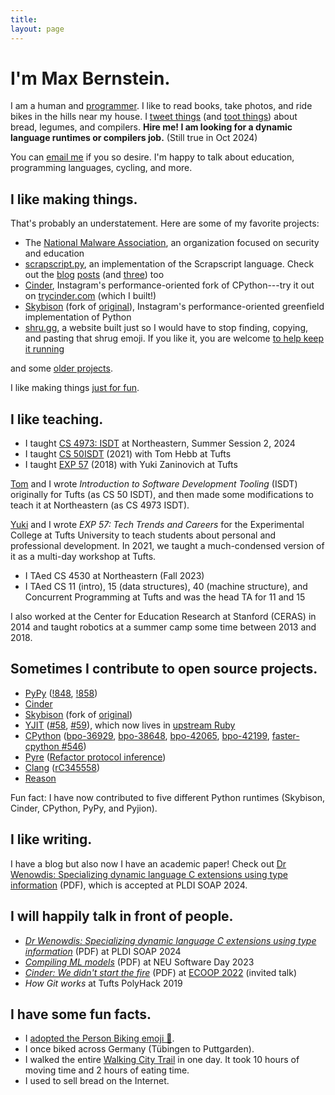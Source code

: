 ```yaml
---
title:
layout: page
---
```


<a rel="me" style="display:none;" href="https://mastodon.social/@tekknolagi">Mastodon</a>

# I'm Max Bernstein.

I am a human and [programmer](https://github.com/tekknolagi). I like to read
books, take photos, and ride bikes in the hills near my house. I [tweet
things](https://twitter.com/tekknolagi) (and [toot
things](https://mastodon.social/@tekknolagi)) about bread, legumes, and
compilers. **Hire me! I am looking for a dynamic language runtimes or compilers
job.** (Still true in Oct 2024)

You can [email me](mailto:contact@bernsteinbear.com) if you so desire. I'm
happy to talk about education, programming languages, cycling, and more.

## I like making things.

That's probably an understatement. Here are some of my favorite projects:

* The [National Malware Association](https://nationalmalware.org/), an
  organization focused on security and education
* [scrapscript.py](https://github.com/tekknolagi/scrapscript), an
  implementation of the Scrapscript language. Check out the [blog](/blog/scrapscript/)
  [posts](/blog/scrapscript-baseline/) (and [three](/blog/scrapscript-tricks/))
  too
* [Cinder](https://github.com/facebookincubator/cinder), Instagram's
  performance-oriented fork of CPython---try it out on
  [trycinder.com](https://trycinder.com) (which I built!)
* [Skybison](https://github.com/tekknolagi/skybison) (fork of
  [original](https://github.com/facebookexperimental/skybison)), Instagram's
  performance-oriented greenfield implementation of Python
* [shru.gg](https://shru.gg), a website built just so I would have to stop
  finding, copying, and pasting that shrug emoji. If you like it, you are
  welcome [to help keep it running](https://github.com/sponsors/tekknolagi)

and some [older projects](/older-projects/).

I like making things [just for fun](https://justforfunnoreally.dev/).

## I like teaching.

* I taught [CS 4973: ISDT](/isdt/) at Northeastern, Summer Session 2,
  2024
* I taught [CS 50ISDT](/isdt/) (2021) with Tom Hebb at Tufts
* I taught [EXP 57](/excollege/) (2018) with Yuki Zaninovich at Tufts

[Tom](https://tchebb.me/) and I wrote *Introduction to Software Development
Tooling* (ISDT) originally for Tufts (as CS 50 ISDT), and then made some
modifications to teach it at Northeastern (as CS 4973 ISDT).

[Yuki](https://yzan424.github.io/) and I wrote *EXP 57: Tech Trends and
Careers* for the Experimental College at Tufts University to teach students
about personal and professional development. In 2021, we taught a
much-condensed version of it as a multi-day workshop at Tufts.

* I TAed CS 4530 at Northeastern (Fall 2023)
* I TAed CS 11 (intro), 15 (data structures), 40 (machine structure), and
  Concurrent Programming at Tufts and was the head TA for 11 and 15

I also worked at the Center for Education Research at Stanford (CERAS) in 2014
and taught robotics at a summer camp some time between 2013 and 2018.

## Sometimes I contribute to open source projects.

* [PyPy](https://www.pypy.org/)
  ([!848](https://foss.heptapod.net/pypy/pypy/-/merge_requests/848),
  [!858](https://foss.heptapod.net/pypy/pypy/-/merge_requests/858))
* [Cinder](https://github.com/facebookincubator/cinder)
* [Skybison](https://github.com/tekknolagi/skybison)
  (fork of [original](https://github.com/facebookexperimental/skybison))
* [YJIT](https://github.com/Shopify/ruby)
  ([#58](https://github.com/Shopify/ruby/pull/58),
   [#59](https://github.com/Shopify/ruby/pull/59)),
  which now lives in [upstream Ruby](https://github.com/ruby/ruby)
* [CPython](https://www.python.org/)
  ([bpo-36929](https://github.com/python/cpython/pull/13392),
  [bpo-38648](https://github.com/python/cpython/pull/17002),
  [bpo-42065](https://github.com/python/cpython/pull/19940),
  [bpo-42199](https://github.com/python/cpython/pull/23031),
  [faster-cpython #546](https://github.com/faster-cpython/ideas/issues/546))
* [Pyre](https://pyre-check.org/)
  ([Refactor protocol inference](https://github.com/facebook/pyre-check/commit/f14577db5940c0b4087fffe209786cd4075f37df))
* [Clang](https://clang.llvm.org/)
  ([rC345558](https://reviews.llvm.org/rC345558))
* [Reason](https://github.com/facebook/reason)

Fun fact: I have now contributed to five different Python runtimes (Skybison,
Cinder, CPython, PyPy, and Pyjion).

## I like writing.

I have a blog but also now I have an academic paper! Check out [Dr Wenowdis:
Specializing dynamic language C extensions using type
information](/assets/img/dr-wenowdis.pdf) (PDF), which is accepted at PLDI SOAP
2024.

## I will happily talk in front of people.

* [*Dr Wenowdis: Specializing dynamic language C extensions using type information*](/assets/img/dr-wenowdis-slides.pdf) (PDF) at PLDI SOAP 2024
* [*Compiling ML models*](/assets/img/compiling-ml-models.pdf) (PDF) at NEU Software Day 2023
* [*Cinder: We didn't start the fire*](/assets/img/ecoop2022.pdf) (PDF) at [ECOOP 2022](https://2022.ecoop.org/details/ICOOOLPS-2022-papers/5/Cinder-We-didn-t-start-the-fire) (invited talk)
* *How Git works* at Tufts PolyHack 2019

## I have some fun facts.

* I [adopted the Person Biking emoji 🚴](https://twitter.com/unicode/status/1341803011501223936).
* I once biked across Germany (Tübingen to Puttgarden).
* I walked the entire [Walking City Trail](https://www.bostontrails.org/) in
  one day. It took 10 hours of moving time and 2 hours of eating time.
* I used to sell bread on the Internet.
